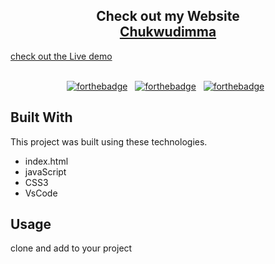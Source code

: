 <h2 align="center">
  Check out my Website <br/>
  <a href="https://chukwudimma.vercel.app/" target="_blank">Chukwudimma</a>
</h2>
<div font-size = "60">
<a href ="https://chukwudimma-ani.github.io/Calender/"> check out the Live demo</a>
</div>

<br/>

<center>

[![forthebadge](https://forthebadge.com/images/badges/built-with-love.svg)](https://forthebadge.com) &nbsp;
[![forthebadge](https://forthebadge.com/images/badges/made-with-javascript.svg)](https://forthebadge.com) &nbsp;
[![forthebadge](https://forthebadge.com/images/badges/open-source.svg)](https://forthebadge.com) &nbsp;


</center>


## Built With

This project was built using these technologies.

- index.html
- javaScript
- CSS3
- VsCode


## Usage 

clone and add to your project
